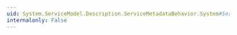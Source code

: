 ```yaml
---
uid: System.ServiceModel.Description.ServiceMetadataBehavior.System#ServiceModel#Description#IServiceBehavior#ApplyDispatchBehavior(System.ServiceModel.Description.ServiceDescription,System.ServiceModel.ServiceHostBase)
internalonly: False
---
```

